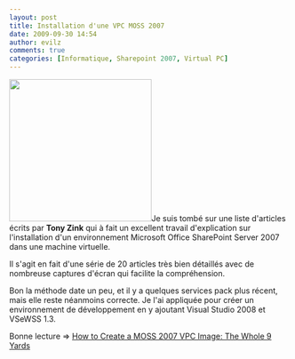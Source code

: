 ```yaml
---
layout: post
title: Installation d'une VPC MOSS 2007
date: 2009-09-30 14:54
author: evilz
comments: true
categories: [Informatique, Sharepoint 2007, Virtual PC]
---
```

<img class="alignleft border" src="http://farm3.static.flickr.com/2519/3968989688_e304131e91.jpg" alt="" width="256" height="256" />Je suis tombé sur une liste d'articles écrits par <strong>Tony Zink</strong> qui à fait un excellent travail d'explication sur l'installation d'un environnement Microsoft Office SharePoint Server 2007 dans une machine virtuelle.

Il s'agit en fait d'une série de 20 articles très bien détaillés avec de nombreuse captures d'écran qui facilite la compréhension.

Bon la méthode date un peu, et il y a quelques services pack plus récent, mais elle reste néanmoins correcte. Je l'ai appliquée pour créer un environnement de développement en y ajoutant Visual Studio 2008 et VSeWSS 1.3.

Bonne lecture =&gt; <a href="http://www.pptspaces.com/sharepointreporterblog/Lists/Posts/Post.aspx?List=7537e639-b4e5-48b6-97c0-a75e44ee9be3&amp;ID=28&amp;Source=http://www.pptspaces.com/sharepointreporterblog/Lists/Posts/Archive.aspx">How to Create a MOSS 2007 VPC Image: The Whole 9 Yards</a>
